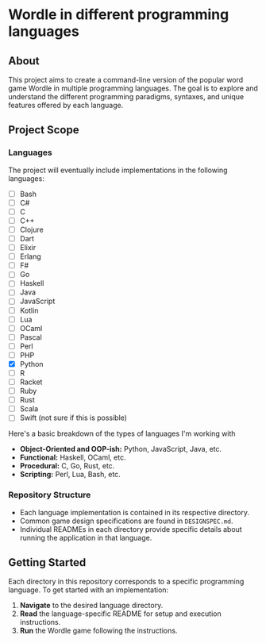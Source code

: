 # Wordle in different programming languages

## About

This project aims to create a command-line version of the popular word game Wordle in multiple programming languages. The goal is to explore and understand the different programming paradigms, syntaxes, and unique features offered by each language. 

## Project Scope

### Languages

The project will eventually include implementations in the following languages:

- [ ] Bash
- [ ] C#
- [ ] C
- [ ] C++
- [ ] Clojure
- [ ] Dart
- [ ] Elixir
- [ ] Erlang
- [ ] F#
- [ ] Go
- [ ] Haskell
- [ ] Java
- [ ] JavaScript
- [ ] Kotlin
- [ ] Lua
- [ ] OCaml
- [ ] Pascal
- [ ] Perl
- [ ] PHP
- [X] Python
- [ ] R
- [ ] Racket
- [ ] Ruby
- [ ] Rust
- [ ] Scala
- [ ] Swift (not sure if this is possible)

Here's a basic breakdown of the types of languages I'm working with
- **Object-Oriented and OOP-ish:** Python, JavaScript, Java, etc. 
- **Functional:** Haskell, OCaml, etc. 
- **Procedural:** C, Go, Rust, etc. 
- **Scripting:** Perl, Lua, Bash, etc.

### Repository Structure

- Each language implementation is contained in its respective directory.
- Common game design specifications are found in `DESIGNSPEC.md`.
- Individual READMEs in each directory provide specific details about running the application in that language.

## Getting Started

Each directory in this repository corresponds to a specific programming language. To get started with an implementation:

1. **Navigate** to the desired language directory.
2. **Read** the language-specific README for setup and execution instructions.
3. **Run** the Wordle game following the instructions.
